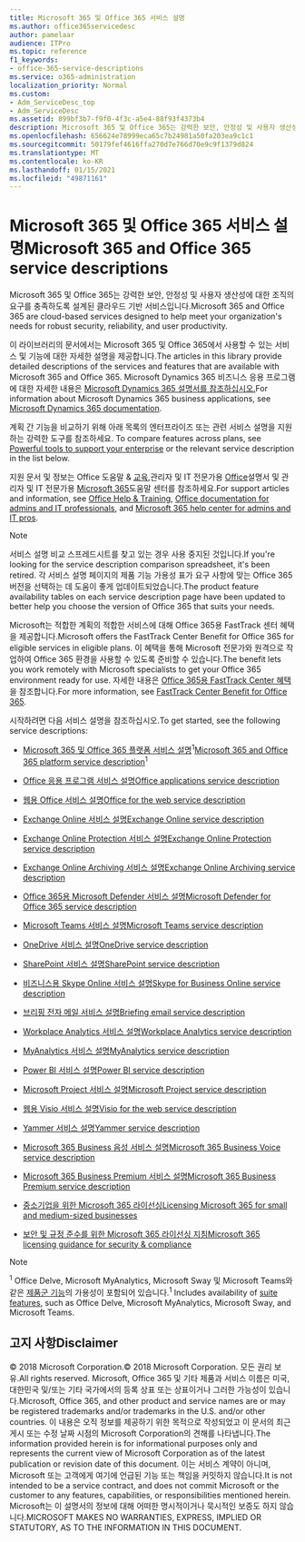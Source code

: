 ```yaml
---
title: Microsoft 365 및 Office 365 서비스 설명
ms.author: office365servicedesc
author: pamelaar
audience: ITPro
ms.topic: reference
f1_keywords:
- office-365-service-descriptions
ms.service: o365-administration
localization_priority: Normal
ms.custom:
- Adm_ServiceDesc_top
- Adm_ServiceDesc
ms.assetid: 899bf3b7-f9f0-4f3c-a5e4-88f93f4373b4
description: Microsoft 365 및 Office 365는 강력한 보안, 안정성 및 사용자 생산성에 대한 조직의 요구를 충족하도록 설계된 클라우드 기반 서비스입니다.
ms.openlocfilehash: 656624e78999eca65c7b24981a50fa203ea9c1c1
ms.sourcegitcommit: 50179fef4616ffa270d7e766d70e9c9f1379d824
ms.translationtype: MT
ms.contentlocale: ko-KR
ms.lasthandoff: 01/15/2021
ms.locfileid: "49871161"
---
```

# <a name="microsoft-365-and-office-365-service-descriptions"></a><span data-ttu-id="5060c-103">Microsoft 365 및 Office 365 서비스 설명</span><span class="sxs-lookup"><span data-stu-id="5060c-103">Microsoft 365 and Office 365 service descriptions</span></span> 

<span data-ttu-id="5060c-104">Microsoft 365 및 Office 365는 강력한 보안, 안정성 및 사용자 생산성에 대한 조직의 요구를 충족하도록 설계된 클라우드 기반 서비스입니다.</span><span class="sxs-lookup"><span data-stu-id="5060c-104">Microsoft 365 and Office 365 are cloud-based services designed to help meet your organization's needs for robust security, reliability, and user productivity.</span></span> 
  
<span data-ttu-id="5060c-105">이 라이브러리의 문서에서는 Microsoft 365 및 Office 365에서 사용할 수 있는 서비스 및 기능에 대한 자세한 설명을 제공합니다.</span><span class="sxs-lookup"><span data-stu-id="5060c-105">The articles in this library provide detailed descriptions of the services and features that are available with Microsoft 365 and Office 365.</span></span> <span data-ttu-id="5060c-106">Microsoft Dynamics 365 비즈니스 응용 프로그램에 대한 자세한 내용은 [Microsoft Dynamics 365 설명서를 참조하십시오.](https://docs.microsoft.com/dynamics365/)</span><span class="sxs-lookup"><span data-stu-id="5060c-106">For information about Microsoft Dynamics 365 business applications, see [Microsoft Dynamics 365 documentation](https://docs.microsoft.com/dynamics365/).</span></span>

<span data-ttu-id="5060c-107">계획 간 기능을 비교하기 위해 아래 목록의 엔터프라이즈 또는 관련 서비스 설명을 지원하는 강력한 도구를 참조하세요. [](https://go.microsoft.com/fwlink/?LinkID=799177&amp;clcid=0x409)</span><span class="sxs-lookup"><span data-stu-id="5060c-107">To compare features across plans, see [Powerful tools to support your enterprise](https://go.microsoft.com/fwlink/?LinkID=799177&amp;clcid=0x409) or the relevant service description in the list below.</span></span> 
  
<span data-ttu-id="5060c-108">지원 문서 및 정보는 Office 도움말 & [교육,](https://support.office.com/)관리자 및 IT 전문가용 [Office](https://docs.microsoft.com/office/)설명서 및 관리자 및 IT 전문가용 [Microsoft 365](https://docs.microsoft.com/microsoft-365/)도움말 센터를 참조하세요.</span><span class="sxs-lookup"><span data-stu-id="5060c-108">For support articles and information, see [Office Help & Training](https://support.office.com/), [Office documentation for admins and IT professionals](https://docs.microsoft.com/office/), and [Microsoft 365 help center for admins and IT pros](https://docs.microsoft.com/microsoft-365/).</span></span>
  
> [!NOTE]
> <span data-ttu-id="5060c-109">서비스 설명 비교 스프레드시트를 찾고 있는 경우 사용 중지된 것입니다.</span><span class="sxs-lookup"><span data-stu-id="5060c-109">If you're looking for the service description comparison spreadsheet, it's been retired.</span></span> <span data-ttu-id="5060c-110">각 서비스 설명 페이지의 제품 기능 가용성 표가 요구 사항에 맞는 Office 365 버전을 선택하는 데 도움이 좋게 업데이트되었습니다.</span><span class="sxs-lookup"><span data-stu-id="5060c-110">The product feature availability tables on each service description page have been updated to better help you choose the version of Office 365 that suits your needs.</span></span> 
  
<span data-ttu-id="5060c-111">Microsoft는 적합한 계획의 적합한 서비스에 대해 Office 365용 FastTrack 센터 혜택을 제공합니다.</span><span class="sxs-lookup"><span data-stu-id="5060c-111">Microsoft offers the FastTrack Center Benefit for Office 365 for eligible services in eligible plans.</span></span> <span data-ttu-id="5060c-112">이 혜택을 통해 Microsoft 전문가와 원격으로 작업하여 Office 365 환경을 사용할 수 있도록 준비할 수 있습니다.</span><span class="sxs-lookup"><span data-stu-id="5060c-112">The benefit lets you work remotely with Microsoft specialists to get your Office 365 environment ready for use.</span></span> <span data-ttu-id="5060c-113">자세한 내용은 [Office 365용 FastTrack Center 혜택](https://docs.microsoft.com/fasttrack/O365-fasttrack-benefit-for-office-365)을 참조합니다.</span><span class="sxs-lookup"><span data-stu-id="5060c-113">For more information, see [FastTrack Center Benefit for Office 365](https://docs.microsoft.com/fasttrack/O365-fasttrack-benefit-for-office-365).</span></span>
  
<span data-ttu-id="5060c-114">시작하려면 다음 서비스 설명을 참조하십시오.</span><span class="sxs-lookup"><span data-stu-id="5060c-114">To get started, see the following service descriptions:</span></span>
  
- <span data-ttu-id="5060c-115">[Microsoft 365 및 Office 365 플랫폼 서비스 설명](office-365-platform-service-description/office-365-platform-service-description.md)<sup>1</sup></span><span class="sxs-lookup"><span data-stu-id="5060c-115">[Microsoft 365 and Office 365 platform service description](office-365-platform-service-description/office-365-platform-service-description.md)<sup>1</sup></span></span>

- [<span data-ttu-id="5060c-116">Office 응용 프로그램 서비스 설명</span><span class="sxs-lookup"><span data-stu-id="5060c-116">Office applications service description</span></span>](office-applications-service-description/office-applications-service-description.md)

- [<span data-ttu-id="5060c-117">웹용 Office 서비스 설명</span><span class="sxs-lookup"><span data-stu-id="5060c-117">Office for the web service description</span></span>](office-online-service-description/office-online-service-description.md)

- [<span data-ttu-id="5060c-118">Exchange Online 서비스 설명</span><span class="sxs-lookup"><span data-stu-id="5060c-118">Exchange Online service description</span></span>](exchange-online-service-description/exchange-online-service-description.md)

- [<span data-ttu-id="5060c-119">Exchange Online Protection 서비스 설명</span><span class="sxs-lookup"><span data-stu-id="5060c-119">Exchange Online Protection service description</span></span>](exchange-online-protection-service-description/exchange-online-protection-service-description.md)

- [<span data-ttu-id="5060c-120">Exchange Online Archiving 서비스 설명</span><span class="sxs-lookup"><span data-stu-id="5060c-120">Exchange Online Archiving service description</span></span>](exchange-online-archiving-service-description/exchange-online-archiving-service-description.md)

- [<span data-ttu-id="5060c-121">Office 365용 Microsoft Defender 서비스 설명</span><span class="sxs-lookup"><span data-stu-id="5060c-121">Microsoft Defender for Office 365 service description</span></span>](office-365-advanced-threat-protection-service-description.md)

- [<span data-ttu-id="5060c-122">Microsoft Teams 서비스 설명</span><span class="sxs-lookup"><span data-stu-id="5060c-122">Microsoft Teams service description</span></span>](teams-service-description.md)

- [<span data-ttu-id="5060c-123">OneDrive 서비스 설명</span><span class="sxs-lookup"><span data-stu-id="5060c-123">OneDrive service description</span></span>](onedrive-for-business-service-description.md)

- [<span data-ttu-id="5060c-124">SharePoint 서비스 설명</span><span class="sxs-lookup"><span data-stu-id="5060c-124">SharePoint service description</span></span>](sharepoint-online-service-description/sharepoint-online-service-description.md)

- [<span data-ttu-id="5060c-125">비즈니스용 Skype Online 서비스 설명</span><span class="sxs-lookup"><span data-stu-id="5060c-125">Skype for Business Online service description</span></span>](skype-for-business-online-service-description/skype-for-business-online-service-description.md)

- [<span data-ttu-id="5060c-126">브리핑 전자 메일 서비스 설명</span><span class="sxs-lookup"><span data-stu-id="5060c-126">Briefing email service description</span></span>](briefing-service-description.md)

- [<span data-ttu-id="5060c-127">Workplace Analytics 서비스 설명</span><span class="sxs-lookup"><span data-stu-id="5060c-127">Workplace Analytics service description</span></span>](workplace-analytics-service-description.md)

- [<span data-ttu-id="5060c-128">MyAnalytics 서비스 설명</span><span class="sxs-lookup"><span data-stu-id="5060c-128">MyAnalytics service description</span></span>](mya-service-description.md)

- [<span data-ttu-id="5060c-129">Power BI 서비스 설명</span><span class="sxs-lookup"><span data-stu-id="5060c-129">Power BI service description</span></span>](power-bi-service-description.md)

- [<span data-ttu-id="5060c-130">Microsoft Project 서비스 설명</span><span class="sxs-lookup"><span data-stu-id="5060c-130">Microsoft Project service description</span></span>](project-online-service-description/project-online-service-description.md)

- [<span data-ttu-id="5060c-131">웹용 Visio 서비스 설명</span><span class="sxs-lookup"><span data-stu-id="5060c-131">Visio for the web service description</span></span>](visio-online-service-description/visio-online-service-description.md)

- [<span data-ttu-id="5060c-132">Yammer 서비스 설명</span><span class="sxs-lookup"><span data-stu-id="5060c-132">Yammer service description</span></span>](yammer-service-description/yammer-service-description.md)

- [<span data-ttu-id="5060c-133">Microsoft 365 Business 음성 서비스 설명</span><span class="sxs-lookup"><span data-stu-id="5060c-133">Microsoft 365 Business Voice service description</span></span>](microsoft-365-business-voice-service-description.md)

- [<span data-ttu-id="5060c-134">Microsoft 365 Business Premium 서비스 설명</span><span class="sxs-lookup"><span data-stu-id="5060c-134">Microsoft 365 Business Premium service description</span></span>](microsoft-365-service-descriptions/microsoft-365-business-service-description.md)

- [<span data-ttu-id="5060c-135">중소기업을 위한 Microsoft 365 라이선싱</span><span class="sxs-lookup"><span data-stu-id="5060c-135">Licensing Microsoft 365 for small and medium-sized businesses</span></span>](microsoft-365-service-descriptions/licensing-microsoft-365-in-smb.md)

- [<span data-ttu-id="5060c-136">보안 및 규정 준수를 위한 Microsoft 365 라이선싱 지침</span><span class="sxs-lookup"><span data-stu-id="5060c-136">Microsoft 365 licensing guidance for security & compliance</span></span>](microsoft-365-service-descriptions/microsoft-365-tenantlevel-services-licensing-guidance/microsoft-365-security-compliance-licensing-guidance.md)


> [!NOTE]
> <span data-ttu-id="5060c-137"><sup>1</sup> Office Delve, Microsoft MyAnalytics, Microsoft Sway 및 Microsoft Teams와 같은 [제품군 기능](https://docs.microsoft.com/office365/servicedescriptions/office-365-platform-service-description/office-365-suite-features)의 가용성이 포함되어 있습니다.</span><span class="sxs-lookup"><span data-stu-id="5060c-137"><sup>1</sup> Includes availability of [suite features](https://docs.microsoft.com/office365/servicedescriptions/office-365-platform-service-description/office-365-suite-features), such as Office Delve, Microsoft MyAnalytics, Microsoft Sway, and Microsoft Teams.</span></span>
  
## <a name="disclaimer"></a><span data-ttu-id="5060c-138">고지 사항</span><span class="sxs-lookup"><span data-stu-id="5060c-138">Disclaimer</span></span>

<span data-ttu-id="5060c-139">&copy; 2018 Microsoft Corporation.</span><span class="sxs-lookup"><span data-stu-id="5060c-139">&copy; 2018 Microsoft Corporation.</span></span> <span data-ttu-id="5060c-140">모든 권리 보유.</span><span class="sxs-lookup"><span data-stu-id="5060c-140">All rights reserved.</span></span> <span data-ttu-id="5060c-141">Microsoft, Office 365 및 기타 제품과 서비스 이름은 미국, 대한민국 및/또는 기타 국가에서의 등록 상표 또는 상표이거나 그러한 가능성이 있습니다.</span><span class="sxs-lookup"><span data-stu-id="5060c-141">Microsoft, Office 365, and other product and service names are or may be registered trademarks and/or trademarks in the U.S. and/or other countries.</span></span> <span data-ttu-id="5060c-142">이 내용은 오직 정보를 제공하기 위한 목적으로 작성되었고 이 문서의 최근 게시 또는 수정 날짜 시점의 Microsoft Corporation의 견해를 나타냅니다.</span><span class="sxs-lookup"><span data-stu-id="5060c-142">The information provided herein is for informational purposes only and represents the current view of Microsoft Corporation as of the latest publication or revision date of this document.</span></span> <span data-ttu-id="5060c-143">이는 서비스 계약이 아니며, Microsoft 또는 고객에게 여기에 언급된 기능 또는 책임을 커밋하지 않습니다.</span><span class="sxs-lookup"><span data-stu-id="5060c-143">It is not intended to be a service contract, and does not commit Microsoft or the customer to any features, capabilities, or responsibilities mentioned herein.</span></span> <span data-ttu-id="5060c-144">Microsoft는 이 설명서의 정보에 대해 어떠한 명시적이거나 묵시적인 보증도 하지 않습니다.</span><span class="sxs-lookup"><span data-stu-id="5060c-144">MICROSOFT MAKES NO WARRANTIES, EXPRESS, IMPLIED OR STATUTORY, AS TO THE INFORMATION IN THIS DOCUMENT.</span></span>
 